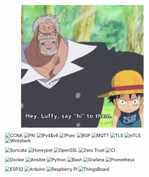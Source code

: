 <div align="center">
	<img width="400" height="400" src="https://github.com/RadouaneElhajali/RadouaneElhajali/blob/main/Luffy.gif" alt=" Luffy with his grandfather says Yo ">
</div>

![CCNA](https://img.shields.io/badge/Cisco-CCNA-blue?logo=cisco)
![PKI](https://img.shields.io/badge/PKI-mTLS-green)
![IPv4&v6](https://img.shields.io/badge/Networking-DualStack-blue)
![IPsec](https://img.shields.io/badge/IPsec-Tunnel--mode-brightgreen)
![BGP](https://img.shields.io/badge/BGP-eBGP-orange)
![MQTT](https://img.shields.io/badge/MQTT-v3.1.1-ff69b4?logo=mqtt)
![TLS](https://img.shields.io/badge/TLS-1.2%20%2F%201.3-blueviolet)
![mTLS](https://img.shields.io/badge/PKI-mTLS-green?logo=letsencrypt)
![Wireshark](https://img.shields.io/badge/Wireshark-3.x-1c78ff?logo=wireshark)

![Suricata](https://img.shields.io/badge/IDS-Suricata%206.x-blue?logo=suricata)
![Honeypot](https://img.shields.io/badge/Honeypot-Cowrie-yellow)
![OpenSSL](https://img.shields.io/badge/OpenSSL-3.x-lightgrey)
![Zero Trust](https://img.shields.io/badge/Zero--Trust-Architecture-important)
![CI](https://img.shields.io/github/actions/workflow/status/<USER>/<REPO>/build.yml?label=CI&logo=github)

![Docker](https://img.shields.io/badge/Docker-Compose-blue?logo=docker)
![Ansible](https://img.shields.io/badge/Ansible-Playbooks-red?logo=ansible)
![Python](https://img.shields.io/badge/Python-3.11-yellow?logo=python)
![Bash](https://img.shields.io/badge/Bash-Scripting-darkgreen?logo=gnubash)
![Grafana](https://img.shields.io/badge/Grafana-Dashboards-orange?logo=grafana)
![Prometheus](https://img.shields.io/badge/Prometheus-Metrics-orange?logo=prometheus)

![ESP32](https://img.shields.io/badge/MCU-ESP32-black)
![Arduino](https://img.shields.io/badge/Arduino-Uno-00979d?logo=arduino)
![Raspberry Pi](https://img.shields.io/badge/Raspberry%20Pi-5-green?logo=raspberrypi)
![ThingsBoard](https://img.shields.io/badge/ThingsBoard-Cloud-blue?logo=databricks)
